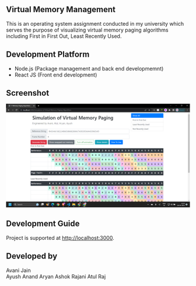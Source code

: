 

## Virtual Memory Management

This is an operating system assignment conducted in my university which serves the purpose of visualizing virtual memory paging algorithms including First in First Out, Least Recently Used. 


## Development Platform

- Node.js (Package management and back end developmemnt)
- React JS (Front end development)

## Screenshot
![Screenshot](./screenshot.png)

## Development Guide

Project is supported at [http://localhost:3000](http://localhost:3000).

## Developed by
Avani Jain   
Ayush Anand
Aryan Ashok Rajani
Atul Raj

